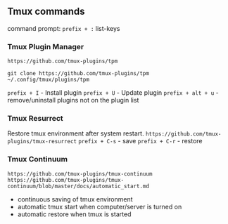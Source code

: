 ## Tmux commands

command prompt: `prefix + :`
list-keys

### Tmux Plugin Manager

`https://github.com/tmux-plugins/tpm`

```fish
git clone https://github.com/tmux-plugins/tpm ~/.config/tmux/plugins/tpm
```

`prefix + I` - Install plugin
`prefix + U` - Update plugin
`prefix + alt + u` - remove/uninstall plugins not on the plugin list

### Tmux Resurrect

Restore tmux environment after system restart.
`https://github.com/tmux-plugins/tmux-resurrect`
`prefix + C-s` - save
`prefix + C-r` - restore

### Tmux Continuum

`https://github.com/tmux-plugins/tmux-continuum`
`https://github.com/tmux-plugins/tmux-continuum/blob/master/docs/automatic_start.md`

- continuous saving of tmux environment
- automatic tmux start when computer/server is turned on
- automatic restore when tmux is started

